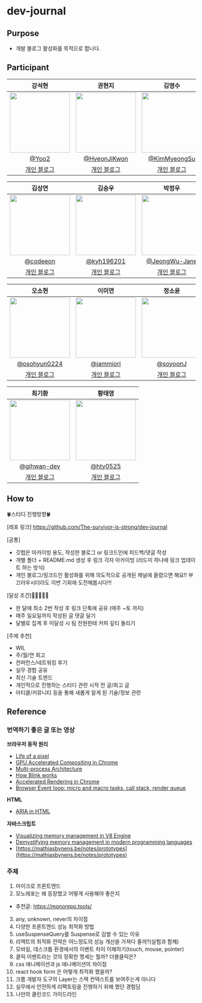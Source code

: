 # dev-journal

## Purpose

- 개발 블로그 활성화를 목적으로 합니다.

## Participant

|                                      강석현                                      |                                      권현지                                      |                                      김명수                                      |
| :------------------------------------------------------------------------------: | :------------------------------------------------------------------------------: | :------------------------------------------------------------------------------: |
| <img width="160px" src="https://avatars.githubusercontent.com/u/5363208?v=4" /> | <img width="160px" src="https://avatars.githubusercontent.com/u/115684216?v=4" /> | <img width="160px" src="https://avatars.githubusercontent.com/u/26624539?v=4" /> |
|                        [@Yoo2](https://github.com/Yoo2)           |                   [@HyeonJiKwon](https://github.com/HyeonJiKwon)                   |                  [@KimMyeongSu](https://github.com/KimMyeongSu)                    |
|                         [개인 블로그]()                    |                        [개인 블로그](https://velog.io/@khjbest/posts)                              |                          [개인 블로그](https://velamint.tistory.com/)                              |

|                                      김상연                                      |                                      김승우                                      |                                      박정우                                      |
| :------------------------------------------------------------------------------: | :------------------------------------------------------------------------------: | :------------------------------------------------------------------------------: |
| <img width="160px" src="https://avatars.githubusercontent.com/u/119920910?v=4" /> | <img width="160px" src="https://avatars.githubusercontent.com/u/53055051?v=4" /> | <img width="160px" src="https://avatars.githubusercontent.com/u/95577123?v=4" /> |
|                  [@codeeon](https://github.com/codeeon)                  |                   [@kyh196201](https://github.com/kyh196201)                   |                   [@JeongWu-Jane](https://github.com/JeongWu-Jane)                   |
|                          [개인 블로그](https://velog.io/@khjbest/posts)                          |                          [개인 블로그](https://seungwoo.dev/posts)                          |                          [개인 블로그](https://velog.io/@jwberry1113)                        |

|                                      오소현                                      |                                      이미연                                      |                                      정소윤                                      |
| :------------------------------------------------------------------------------: | :------------------------------------------------------------------------------: | :------------------------------------------------------------------------------: |
| <img width="160px" src="https://avatars.githubusercontent.com/u/53892427?v=4" /> | <img width="160px" src="https://avatars.githubusercontent.com/u/46439995?v=4" /> | <img width="160px" src="https://avatars.githubusercontent.com/u/96245651?v=4" /> |
|                  [@osohyun0224](https://github.com/osohyun0224)                  |                   [@iammiori](https://github.com/iammiori)                   |                   [@soyoonJ](https://github.com/soyoonJ)                   |
|                          [개인 블로그](https://medium.com/@osohyun0224)                           |                           [개인 블로그]()                        |                          [개인 블로그](https://soyoondaily.com)                        |

|                                      최기환                                      |                                      황태영                                      | 
| :------------------------------------------------------------------------------: | :------------------------------------------------------------------------------: | 
| <img width="160px" src="https://avatars.githubusercontent.com/u/84307361?v=4" /> | <img width="160px" src="https://avatars.githubusercontent.com/u/89963995?v=4" /> | 
|                  [@gihwan-dev](https://github.com/gihwan-dev)                  |                   [@hty0525](https://github.com/hty0525)                   |  
|                          [개인 블로그](https://velog.io/@koreanthuglife)                          |                          [개인 블로그](https://velog.io/@hty0525)                          |                                                                                |



## How to
🍀스터디 진행방향🍀

[레포 링크]
https://github.com/The-survivor-is-strong/dev-journal

[공통]
- 깃헙은 아카이빙 용도, 작성한 블로그 or 링크드인에 피드백/댓글 작성
- 개별 폴더 + README.md 생성 후 링크 각자 아카이빙 (리드미 하나에 링크 업데이트 하는 방식)
- 개인 블로그/링크드인 활성화를 위해 의도적으로 공개된 채널에 올렸으면 해요!! 부끄러우시더라도 이번 기회에 도전해봅시다!!!

[달성 조건]🌟🌟🌟🌟🌟
- 한 달에 최소 2번 작성 후 링크 단톡에 공유 (매주 ~토 까지)
- 매주 일요일까지 작성된 글 댓글 달기
- 달별로 집계 후 미달성 시 팀 전원한테 커피 깊티 돌리기

[주제 추천]
- WIL
- 주/월/연 회고
- 컨퍼런스/네트워킹 후기
- 실무 경험 공유
- 최신 기술 트렌드
- 개인적으로 진행하는 스터디 관련 시작 전 글/회고 글
- 아티클/커뮤니티 등을 통해 새롭게 알게 된 기술/정보 관련

## Reference

### 번역하기 좋은 글 또는 영상

**브라우저 동작 원리**

- [Life of a pixel](https://www.youtube.com/watch?v=K2QHdgAKP-s&t=381s&themeRefresh=1)
- [GPU Accelerated Compositing in Chrome](https://www.chromium.org/developers/design-documents/gpu-accelerated-compositing-in-chrome/)
- [Multi-process Architecture](https://www.chromium.org/developers/design-documents/multi-process-architecture/#giving-back-memory)
- [How Blink works](https://docs.google.com/document/d/1aitSOucL0VHZa9Z2vbRJSyAIsAz24kX8LFByQ5xQnUg/edit?tab=t.0#heading=h.v5plba74lfde)
- [Accelerated Rendering in Chrome](https://web.dev/articles/speed-layers#introducing_layers)
- [Browser Event loop: micro and macro tasks, call stack, render queue](https://blog.xnim.me/event-loop-and-render-queue)

**HTML**

- [ARIA in HTML](https://www.w3.org/TR/html-aria/#docconformance)

**자바스크립트**

- [Visualizing memory management in V8 Engine](https://deepu.tech/memory-management-in-v8/)
- [Demystifying memory management in modern programming languages](https://deepu.tech/memory-management-in-programming/)
- [https://mathiasbynens.be/notes/prototypes](https://mathiasbynens.be/notes/prototypes)

### 주제

1. 마이크로 프론트엔드
2. 모노레포는 왜 등장했고 어떻게 사용해야 좋은지
  - 추천글: https://monorepo.tools/
3. any, unknown, never의 차이점
4. 다양한 프론트엔드 성능 최적화 방법
5. useSuspenseQuery를 Suspense로 감쌀 수 있는 이유
6. 리액트의 최적화 전략은 어느정도의 성능 개선을 가져다 줄까?(실험과 함께)
7. 모바일, 데스크톱 환경에서의 이벤트 차이 이해하기(touch, mouse, pointer)
8. 클릭 이벤트라는 것의 정확한 명세는 뭘까? 더블클릭은?
9. css 애니메이션과 js 애니메이션의 차이점
10. react hook form 은 어떻게 최적화 했을까?
11. 크롬 개발자 도구의 Layer는 스택 컨텍스트를 보여주는게 아니다
12. 실무에서 안전하게 리팩토링을 진행하기 위해 했던 경험담
13. 나만의 클린코드 가이드라인